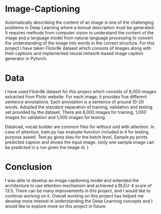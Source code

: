# Image-Captioning
Automatically describing the content of an image is one of the challenging problems in Deep Learning where a textual description must be generated. It requires methods from computer vision to understand the content of the image and a language model from natural language processing to convert the understanding of the image into words in the correct structure. For this project I have taken Flickr8k dataset which consists of images along with their captions and implemented neural network-based image caption generator in Pytorch. 

# Data
I have used Flickr8k dataset for this project which consists of 8,000 images extracted from Flickr website. For each image, it provides five different sentence annotations. Each annotation is a sentence of around 10-20 words. Adopted the standard separation of training, validation and testing set provided by the dataset. There are 6,000 images for training, 1,000 images for validation and 1,000 images for testing.

Dataload, vocab builder are common files for without and with attention. In case of attention, train.py has evaluate function included in it for testing purpose aswell. 
Test.py gives bleu for the batch level, Sample.py prints predicted caption and shows the input image. (only one sample image can be predicted in a run given the image id. ) 

# Conclusion
I was able to develop an image captioning model and extended the architecture to use attention mechanism and achieved a BLEU-4 score of 13.5. There can be many improvements in this project, and I would like to continue working on it. Overall working on this project has helped me develop more interest in understanding the Deep Learning concepts and I  would like to explore more on this project in future.
